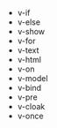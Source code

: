 - v-if
- v-else
- v-show
- v-for
- v-text
- v-html
- v-on
- v-model
- v-bind
- v-pre
- v-cloak
- v-once